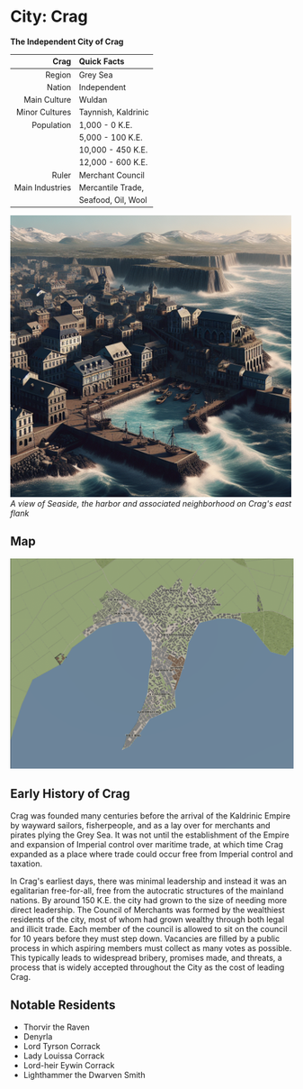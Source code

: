 # City: Crag

<!-- HTML goes here -->
<style>
  /* table {margin-left: 0 !important;} */
</style>

<!-- end HTML -->

<b>The Independent City of Crag</b>

|        __Crag__ | Quick Facts         |  
|----------------:|:--------------------|
| Region          | Grey Sea            |
| Nation          | Independent         |
| Main Culture    | Wuldan              |
| Minor Cultures  | Taynnish, Kaldrinic |
| Population      | 1,000 - 0 K.E.      |
|                 | 5,000 - 100 K.E.    |
|                 | 10,000 - 450 K.E.   |
|                 | 12,000 - 600 K.E.   |
| Ruler           | Merchant Council    |
| Main Industries | Mercantile Trade,   |
|                 | Seafood, Oil, Wool  |  

<img src="images/landscapes/crag_ai_art.png" alt="View of Crag in 442 K.E." width="500"/>
<br>
<i> A view of Seaside, the harbor and associated neighborhood on Crag's east flank </i>




## Map

<img src="./images/maps/crag_map.png" alt="Map of Crag in 442 K.E." width="900"/> 

## Early History of Crag  

Crag was founded many centuries before the arrival of the Kaldrinic Empire by wayward sailors, fisherpeople, and as a lay over for merchants and pirates plying the Grey Sea. It was not until the establishment of the Empire and expansion of Imperial control over maritime trade, at which time Crag expanded as a place where trade could occur free from Imperial control and taxation.

In Crag's earliest days, there was minimal leadership and instead it was an egalitarian free-for-all, free from the autocratic structures of the mainland nations. By around 150 K.E. the city had grown to the size of needing more direct leadership. The Council of Merchants was formed by the wealthiest residents of the city, most of whom had grown wealthy through both legal and illicit trade. Each member of the council is allowed to sit on the council for 10 years before they must step down. Vacancies are filled by a public process in which aspiring members must collect as many votes as possible. This typically leads to widespread bribery, promises made, and threats, a process that is widely accepted throughout the City as the cost of leading Crag.

## Notable Residents

- Thorvir the Raven
- Denyrla
- Lord Tyrson Corrack
- Lady Louissa Corrack
- Lord-heir Eywin Corrack
- Lighthammer the Dwarven Smith